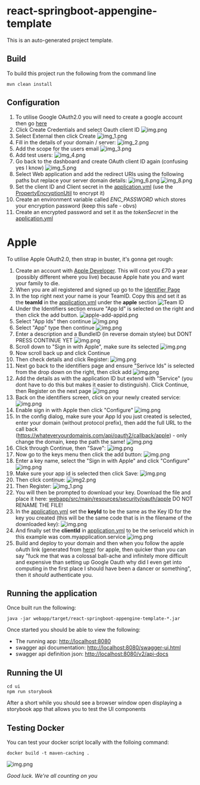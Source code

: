 # react-springboot-appengine-template

This is an auto-generated project template.

## Build
To build this project run the following from the command line
```shell
mvn clean install
```

## Configuration
1. To utilise Google OAuth2.0 you will need to create a google account then go [here](https://console.cloud.google.com/apis/credentials) 
2. Click Create Credentials and select Oauth client ID
![img.png](docs/google-01.png)
3. Select External then click Create
![img_1.png](docs/google-02.png)
4. Fill in the details of your domain / server:
![img_2.png](docs/google-03.png)
5. Add the scope for the users email
![img_3.png](docs/google-04.png)
6. Add test users:
![img_4.png](docs/google-05.png)
7. Go back to the dashboard and create OAuth client ID again (confusing yes I know)
![img_5.png](docs/google-06.png)
8. Select Web application and add the redirect URIs using the following paths but replace your server domain details:
![img_6.png](docs/google-07.png)
![img_8.png](docs/google-08.png)
9. Set the client ID and Client secret  in the [application.yml](./webapp/src/main/resources/application.yml) (use the [PropertyEncryptionUtil](webapp/src/main/java/com/example/utils/PropertyEncryptionUtil.java) to encrypt it)
10. Create an environment variable called *ENC_PASSWORD* which stores your encryption password (keep this safe - obvs)
11. Create an encrypted password and set it as the *tokenSecret* in the [application.yml](./webapp/src/main/resources/application.yml)

# Apple
To utilise Apple OAuth2.0, then strap in buster, it's gonna get rough:
1. Create an account with [Apple Developer](https://developer.apple.com/). This will cost you £70 a year (possibly different where you live) because Apple hate you and want your family to die.
2. When you are all registered and signed up go to the [Identifier Page](https://developer.apple.com/account/resources/identifiers/list)
3. In the top right next your name is your TeamID. Copy this and set it as the **teamId** in the [application.yml](webapp/src/main/resources/application.yml) under the **apple** section
![Team ID](docs/apple-teamid.png)
4. Under the Identifiers section ensure "App Id" is selected on the right and then click the add button.
![apple-add-appid.png](docs/apple-add-appid.png)
5. Select "App Ids" then continue
![img.png](docs/apple-app-ids.png)
6. Select "App" type then continue
![img.png](docs/apple-app-type.png)
7. Enter a description and a BundleID (in reverse domain stylee) but DONT PRESS CONTINUE YET
![img.png](docs/apple-register-app-id.png)
8. Scroll down to "Sign in with Apple", make sure its selected
![img.png](docs/apple-sign-in-edit.png)
9. Now scroll back up and click Continue
10. Then check details and click Register:
![img.png](docs/apple-confirm-app-id.png)
11. Next go back to the identifiers page and ensure "Serivce Ids" is selected from the drop down on the right, then click add
![img.png](docs/apple-add-service.png)
12. Add the details as with the application ID but extend with "Service" (you dont have to do this but makes it easier to distinguish). Click Continue, then Register on the next page
![img.png](docs/apple-add-service-details.png)
13. Back on the identifiers screen, click on your newly created service:
![img.png](docs/apple-click-service.png)
14. Enable sign in with Apple then click "Configure"
![img.png](docs/apple-config-service.png)
15. In the config dialog, make sure your App Id you just created is selected, enter your domain (without protocol prefix), then add the full URL to the call back (https://whateveryourdomainis.com/api/oauth2/callback/apple) - only change the domain, keep the path the same!
![img.png](docs/apple-config-service-dialog.png)
16. Click through Continue, then "Save":
![img.png](docs/apple-save-service.png)
17. Now go to the keys menu then click the add button:
![img.png](docs/apple-add-key.png)
18. Enter a key name, select the "Sign in with Apple" and click "Configure"
![img.png](docs/apple-config-key.png)
19. Make sure your app id is selected then click Save:
![img.png](docs/apple-save-key.png)
20. Then click continue:
![img2.png](docs/apple-continue-key.png)
21. Then Register:
![img_1.png](docs/apple-register-key.png)
22. You will then be prompted to download your key. Download the file and place it here: [webapp/src/main/resources/security/oauth/apple](webapp/src/main/resources/security/oauth/apple) DO NOT RENAME THE FILE!
23. In the [application.yml](webapp/src/main/resources/application.yml) set the **keyId** to be the same as the  Key ID for the key you created (this will be the same code that is in the filename of the downloaded key):
![img.png](docs/apple-key-id.png)
24. And finally set the **clientId** in [application.yml](webapp/src/main/resources/application.yml) to be the serivceId which in this example was com.myapplication.service
![img.png](docs/apple-service-id.png)
25. Build and deploy to your domain and then when you follow the apple oAuth link (generated from [here](webapp/src/main/java/com/example/controller/LoginControllerApiDelegateImpl.java)) for apple, then quicker than you can say "fuck me that was a colossal ball-ache and infinitely more difficult and expensive than setting up Google Oauth why did I even get into computing in the first place I should have been a dancer or something", then it _should_ authenticate you. 


## Running the application
Once built run the following:
```shell
java -jar webapp/target/react-springboot-appengine-template-*.jar
```
Once started you should be able to view the following:
* The running app: [http://localhost:8080](http://localhost:8080)
* swagger api documentation: [http://localhost:8080/swagger-ui.html](http://localhost:8080/swagger-ui.html)
* swagger api definition json: [http://localhost:8080/v2/api-docs](http://localhost:8080/v2/api-docs)

## Running the UI
```shell
cd ui 
npm run storybook
```
After a short while you should see a browser window open displaying a storybook app that allows you to test the UI components

## Testing Docker
You can test your docker script locally with the folloing command:
```shell
docker build -t maven-caching .
```



![img.png](https://preview.redd.it/nate1bd6wzxz.jpg?auto=webp&s=c155ebd29641ac27a48b8a5a0b38c670467e9a02)

_Good luck. We're all counting on you_